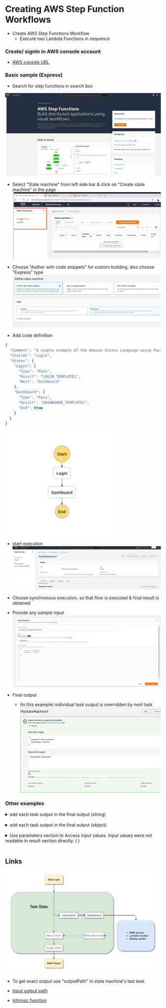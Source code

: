# Creating AWS Step Function Workflows

- Create AWS Step Functions Workflow
  - Execute two Lambda Functions in sequence

### Create/ signIn in AWS console account

- [AWS console URL](https://aws.amazon.com/console/)

### Basic sample (Express)

- Search for step functions in search box

![Initial](./images/aws/001.png)

- Select "State machine" from left side bar & click on "Create state machine" in the page
  ![state machine](./images/aws/002.png)

- Choose "Author with code snippets" for custom building, also choose "Express" type
  ![type](./images/aws/003.png)

- Add code definition

```js
{
  "Comment": "A simple example of the Amazon States Language using Pass states",
  "StartAt": "Login",
  "States": {
    "Login": {
      "Type": "Pass",
      "Result": "LOGIN_TEMPLATE1",
      "Next": "Dashboard"
    },
    "Dashboard": {
      "Type": "Pass",
      "Result": "DASHBOARD_TEMPLATE1",
      "End": true
    }
  }
}
```

![flow diagram](./images/aws/004.png)

- start execution
  ![execution](./images/aws/005.png)

- Choose synchronous execution, so that flow is executed & final result is obtained
- Provide any sample input
  ![input](./images/aws/006.png)

- Final output
  - (In this example) individual task output is overridden by next task
    ![output](./images/aws/007.png)

### Other examples

<details>

<summary>
  add each task output in the final output (string)
</summary>

- code definition

```js
{
  "Comment": "A simple example of the Amazon States Language using Pass states",
  "StartAt": "Login",
  "States": {
    "Login": {
      "Type": "Pass",
      "Result": "LOGIN_TEMPLATE1",
      "ResultPath": "$.login", //$ is input object (here)
      "Next": "Dashboard"
    },
    "Dashboard": {
      "Type": "Pass",
      "Result": "DASHBOARD_TEMPLATE1",
      "ResultPath": "$.dashboard",
      "End": true
    }
  }
}
```

- Input

```js
{
    "Comment": "test comments",
    "customData" : "Test data"
}
```

- output

```js
{
  "Comment": "test comments",
  "customData": "Test data",
  "login": "LOGIN_TEMPLATE1",
  "dashboard": "DASHBOARD_TEMPLATE1"
}
```

</details>

  <br/>

<details>

<summary>
   add each task output in the final output (object)
</summary>

- code definition

```js
{
  "Comment": "A simple example of the Amazon States Language using Pass states",
  "StartAt": "TaskLogin",
  "States": {
    "TaskLogin": {
      "Type": "Pass",
      "ResultPath": "$.TaskStart",
      "Result": {
        "CstTemplate": "LOGIN_TEMPLATE",
        "CstOverrideTemplate": "LOGIN1",
        "CstNextTask":"TaskDashboard"
      },
      "Next": "TaskDashboard"
    },
    "TaskDashboard": {
      "Type": "Pass",
      "ResultPath": "$.TaskDashboard",
      "Result": {
        "CstTemplate": "DASHBOARD_TEMPLATE",
        "CstOverrideTemplate": "DASHBOARD1",
        "CstNextTask": "TaskPan"
      },
      "Next": "TaskPan"
    },
    "TaskPan": {
      "Type": "Pass",
      "ResultPath": "$.TaskPan",
      "Result": {
        "CstTemplate": "PAN_TEMPLATE",
        "CstOverrideTemplate": "PAN2",
        "CstNextTask": ""
      },
      "End": true
    }
  }
}
```

- input

```js
{
  "Comment": "Insert your JSON here"
}
```

- output

```js
{
  "Comment": "Insert your JSON here",
  "TaskStart": {
    "CstTemplate": "LOGIN_TEMPLATE",
    "CstOverrideTemplate": "LOGIN1",
    "CstNextTask": "TaskDashboard"
  },
  "TaskDashboard": {
    "CstTemplate": "DASHBOARD_TEMPLATE",
    "CstOverrideTemplate": "DASHBOARD1",
    "CstNextTask": "TaskPan"
  },
  "TaskPan": {
    "CstTemplate": "PAN_TEMPLATE",
    "CstOverrideTemplate": "PAN2",
    "CstNextTask": ""
  }
}
```

</details>

<br/>

<details>

<summary>
    Use parameters section to Access input values. Input values were not readable in result section directly. (.)
</summary>

- code definition

```js
{
  "Comment": "A simple example of the Amazon States Language using Pass states",
  "StartAt": "TaskLogin",
  "States": {
    "TaskLogin": {
      "Type": "Pass",
      "ResultPath": "$.TaskStart",
      "Parameters": {
        "greet":"hi",
        "myVariable.$":"$.var1" //say var1 is in input object
      },
         "End": true
    }
  }
}
```

- input

```js
{
  "var1": "dummy text",
  "var2": "dummy text 2"
}
```

- output

```js
{
  "var1": "dummy text",
  "var2": "dummy text 2",
  "TaskStart": {
    "greet": "hi",
    "myVariable": "dummy text"
  }
}
```

</details>

<br/>

## Links

![input output](./images/aws/io-processing.png)

- To get exact output use "outputPath" in state machine's last task

- [Input output path](https://docs.aws.amazon.com/step-functions/latest/dg/input-output-example.html)

- [Intrinsic function](https://docs.aws.amazon.com/step-functions/latest/dg/amazon-states-language-intrinsic-functions.html)
